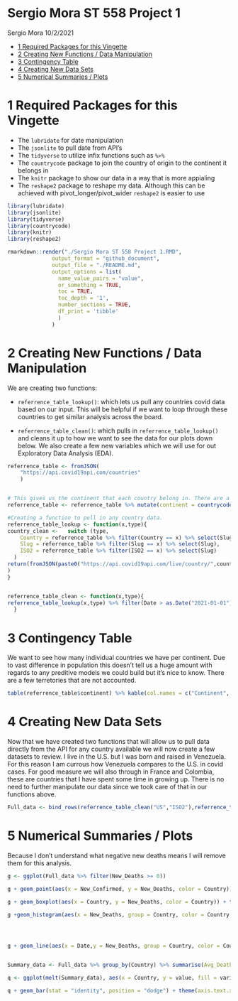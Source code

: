 Sergio Mora ST 558 Project 1
================
Sergio Mora
10/2/2021

  - [1 Required Packages for this
    Vingette](#required-packages-for-this-vingette)
  - [2 Creating New Functions / Data
    Manipulation](#creating-new-functions--data-manipulation)
  - [3 Contingency Table](#contingency-table)
  - [4 Creating New Data Sets](#creating-new-data-sets)
  - [5 Numerical Summaries / Plots](#numerical-summaries--plots)

# 1 Required Packages for this Vingette

  - The `lubridate` for date manipulation
  - The `jsonlite` to pull date from API’s
  - The `tidyverse` to utilize infix functions such as `%>%`
  - The `countrycode` package to join the country of origin to the
    continent it belongs in
  - The `knitr` package to show our data in a way that is more appialing
  - The `reshape2` package to reshape my data. Although this can be
    achieved with pivot\_longer/pivot\_wider `reshape2` is easier to use

<!-- end list -->

``` r
library(lubridate)
library(jsonlite)
library(tidyverse)
library(countrycode)
library(knitr)
library(reshape2)
```

``` r
rmarkdown::render("./Sergio Mora ST 558 Project 1.RMD", 
              output_format = "github_document", 
              output_file = "./README.md",
              output_options = list(
                name_value_pairs = "value",
                or_something = TRUE,
                toc = TRUE,
                toc_depth = '1',
                number_sections = TRUE,
                df_print = 'tibble'
                )
              )
```

# 2 Creating New Functions / Data Manipulation

We are creating two functions:

  - `referrence_table_lookup()`: which lets us pull any countries covid
    data based on our input. This will be helpful if we want to loop
    through these countries to get similar analysis across the board.

  - `referrence_table_clean()`: which pulls in
    `referrence_table_lookup()` and cleans it up to how we want to see
    the data for our plots down below. We also create a few new
    variables which we will use for out Exploratory Data Analysis (EDA).

<!-- end list -->

``` r
referrence_table <- fromJSON(
    "https://api.covid19api.com/countries"
    )


# This gives us the continent that each country belong in. There are a few exception that this function does not count for, we will not acocunt for these manually since we are not looking at these individually and because my geography skills are awful.
referrence_table <- referrence_table %>% mutate(continent = countrycode(sourcevar = referrence_table[, "Slug"], origin = "country.name", destination = "continent"))

#Creating a function to pull in any country data.
referrence_table_lookup <- function(x,type){
country_clean <-   switch (type,
    Country = referrence_table %>% filter(Country == x) %>% select(Slug),
    Slug = referrence_table %>% filter(Slug == x) %>% select(Slug),
    ISO2 = referrence_table %>% filter(ISO2 == x) %>% select(Slug)
  )
return(fromJSON(paste0("https://api.covid19api.com/live/country/",country_clean,"/status/confirmed"))
)
}


referrence_table_clean <- function(x,type){
referrence_table_lookup(x,type) %>% filter(Date > as.Date("2021-01-01")) %>% group_by(Country,Date) %>% summarise(sum_of_Confirmed = sum(Confirmed),sum_of_Deaths = sum(Deaths),sum_of_Active = sum(Active))  %>% mutate(New_Confirmed = (sum_of_Confirmed - lag(sum_of_Confirmed)),New_Deaths = (sum_of_Deaths - lag(sum_of_Deaths)),New_Active = (sum_of_Active - lag(sum_of_Active)),Date = ymd_hms(Date))
  }
```

# 3 Contingency Table

We want to see how many individual countries we have per continent. Due
to vast difference in population this doesn’t tell us a huge amount with
regards to any preditive models we could build but it’s nice to know.
There are a few terretories that are not accounted.

``` r
table(referrence_table$continent) %>% kable(col.names = c("Continent", "Frequency"))
```

# 4 Creating New Data Sets

Now that we have created two functions that will allow us to pull data
directly from the API for any country available we will now create a few
datasets to review. I live in the U.S. but I was born and raised in
Venezuela. For this reason I am currous how Venezuela compares to the
U.S. in covid cases. For good measure we will also through in France and
Colombia, these are countries that I have spent some time in growing up.
There is no need to further manipulate our data since we took care of
that in our functions above.

``` r
Full_data <- bind_rows(referrence_table_clean("US","ISO2"),referrence_table_clean("venezuela","Slug"),referrence_table_clean("France","Country"),referrence_table_clean("Colombia","Country"))
```

# 5 Numerical Summaries / Plots

Because I don’t understand what negative new deaths means I will remove
them for this analysis.

``` r
g <- ggplot(Full_data %>% filter(New_Deaths >= 0))

g + geom_point(aes(x = New_Confirmed, y = New_Deaths, color = Country)) + geom_smooth(aes(x = New_Confirmed, y = New_Deaths),method = "lm") + labs(title = "Scatter plot of New Confirmed cases Vs New Deaths along with a linear model.", caption = "There is a clear positive correlation.") + ylab("New Deaths") + xlab("New Confirmed")

g + geom_boxplot(aes(x = Country, y = New_Deaths, color = Country)) + theme(axis.text.x = element_text(angle = -15,hjust = -.1)) + labs(title = "Box Plot between Country and New Deaths", caption = "We see a few outliers") + ylab("New Deaths") + xlab("")

g +geom_histogram(aes(x = New_Deaths, group = Country, color = Country, y = ..density..), position = "dodge") + stat_density(aes(x = New_Deaths),geom = "line", color = "green") + labs(title = "Density histogram of New Deaths with a distribution line overlayed", caption = "Clearly Right skewed moth days days we had 'low' number of new deaths") + xlab("New Confirmed")




g + geom_line(aes(x = Date,y = New_Deaths, group = Country, color = Country)) + labs(title = "New Confimed cases by country", caption = "Clear spikes that seem to lign up with our outliers") + ylab("Newly Confirmed Deaths")


Summary_data <- Full_data %>% group_by(Country) %>% summarise(Avg_Deaths = mean(New_Deaths, na.rm = TRUE), Avg_Confirmed = mean(New_Confirmed, na.rm = TRUE))

q <- ggplot(melt(Summary_data), aes(x = Country, y = value, fill = variable, color = variable))

q + geom_bar(stat = "identity", position = "dodge") + theme(axis.text.x = element_text(angle = -15,hjust = -.1)) + labs(title = "Average cases VS Average Deaths by country", caption = "We see only a 'small' percentage of cases are dying on average") + ylab("Average cases Confirmed or Dead") + xlab("")
```
